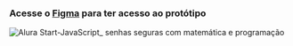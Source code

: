 ### Acesse o [Figma](https://www.figma.com/community/file/1281336077503271053/javascript-senhas-seguras-com-matematica-e-programacao) para ter acesso ao protótipo

![Alura Start-JavaScript_ senhas seguras com matemática e programação](https://github.com/khalinehorst/js-gerador-senha/assets/78444171/7881b887-3df8-4f9b-921e-371861f3ddb5)
